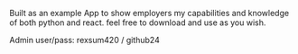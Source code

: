 Built as an example App to show employers my capabilities and knowledge of both python and react. 
feel free to download and use as you wish.

Admin user/pass: rexsum420 / github24
